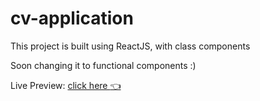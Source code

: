 # cv-application

This project is built using ReactJS, with class components

Soon changing it to functional components :)

Live Preview: [click here :point_left:](https://sanjero20.github.io/cv-application/)
